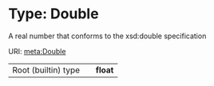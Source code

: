 
# Type: Double


A real number that conforms to the xsd:double specification

URI: [meta:Double](https://w3id.org/linkml/Double)

|  |  |  |
| --- | --- | --- |
| Root (builtin) type | | **float** |
